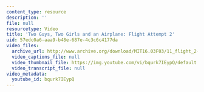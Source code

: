 ```yaml
---
content_type: resource
description: ''
file: null
resourcetype: Video
title: 'Two Guys, Two Girls and an Airplane: Flight Attempt 2'
uid: 57edc0a6-aaa9-b48e-687e-4c3c6c4177da
video_files:
  archive_url: http://www.archive.org/download/MIT16.03F03/11_flight_2-220k.mp4
  video_captions_file: null
  video_thumbnail_file: https://img.youtube.com/vi/bqurk7IEypQ/default.jpg
  video_transcript_file: null
video_metadata:
  youtube_id: bqurk7IEypQ
---
```

